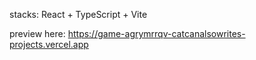 stacks: React + TypeScript + Vite

preview here: https://game-agrymrrqv-catcanalsowrites-projects.vercel.app
